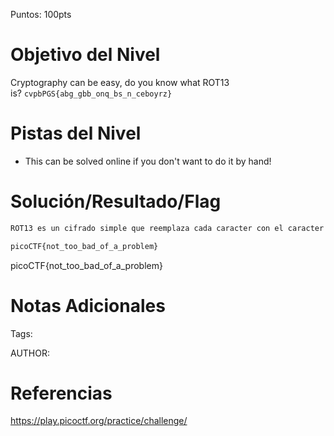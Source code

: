 Puntos: 100pts
# Objetivo del Nivel

Cryptography can be easy, do you know what ROT13 is? `cvpbPGS{abg_gbb_onq_bs_n_ceboyrz}`
# Pistas del Nivel
- This can be solved online if you don't want to do it by hand!
# Solución/Resultado/Flag

```bash
ROT13 es un cifrado simple que reemplaza cada caracter con el caracter que está 13 posiciones adelante en el alfabeto. Como nos indica la pista, la forma más fácil de hacer esto es usando una herramienta en línea como CyberChef

picoCTF{not_too_bad_of_a_problem}
```

picoCTF{not_too_bad_of_a_problem}
# Notas Adicionales

Tags:

AUTHOR:
# Referencias

https://play.picoctf.org/practice/challenge/